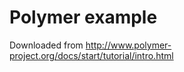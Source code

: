 Polymer example
=====

Downloaded from http://www.polymer-project.org/docs/start/tutorial/intro.html